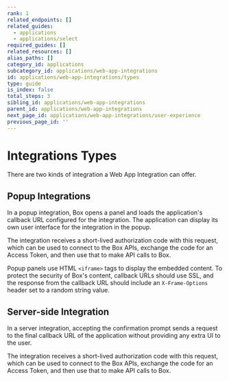 ```yaml
---
rank: 1
related_endpoints: []
related_guides:
  - applications
  - applications/select
required_guides: []
related_resources: []
alias_paths: []
category_id: applications
subcategory_id: applications/web-app-integrations
id: applications/web-app-integrations/types
type: guide
is_index: false
total_steps: 3
sibling_id: applications/web-app-integrations
parent_id: applications/web-app-integrations
next_page_id: applications/web-app-integrations/user-experience
previous_page_id: ''
---
```


# Integrations Types

There are two kinds of integration a Web App Integration can offer.

## Popup Integrations

In a popup integration, Box opens a panel and loads the application's callback
URL configured for the integration. The application can display its own user
interface for the integration in the popup.

The integration receives a short-lived authorization code with this request,
which can be used to connect to the Box APIs, exchange the code for an Access
Token, and then use that to make API calls to Box.

<Message warning>

Popup panels use HTML `<iframe>` tags to display the embedded content. To
protect the security of Box's content, callback URLs should use SSL, and the
response from the callback URL should include an `X-Frame-Options` header set
to a random string value.

</Message>

## Server-side Integration

In a server integration, accepting the confirmation prompt sends a request to
the final callback URL of the application without providing any extra UI to the
user.

The integration receives a short-lived authorization code with this request,
which can be used to connect to the Box APIs, exchange the code for an Access
Token, and then use that to make API calls to Box.

